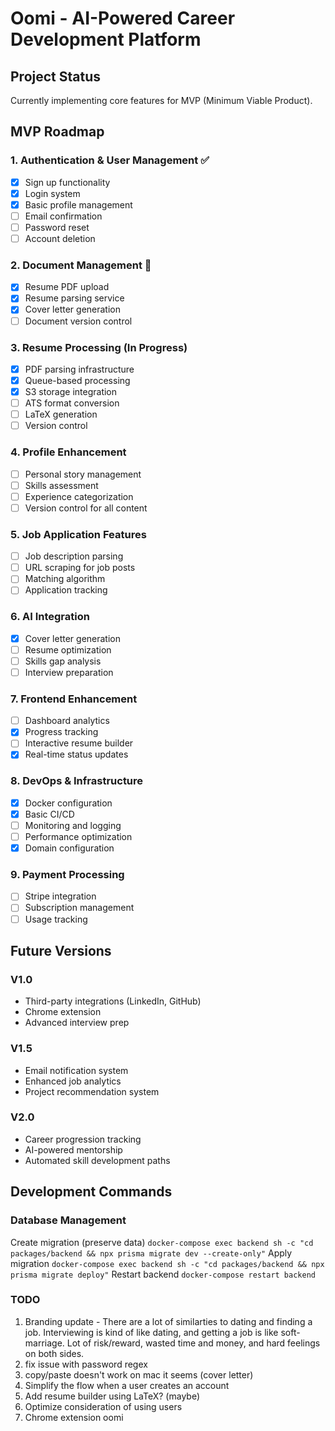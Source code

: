 # Oomi - AI-Powered Career Development Platform

## Project Status
Currently implementing core features for MVP (Minimum Viable Product).

## MVP Roadmap

### 1. Authentication & User Management ✅
- [x] Sign up functionality
- [x] Login system
- [x] Basic profile management
- [ ] Email confirmation
- [ ] Password reset
- [ ] Account deletion

### 2. Document Management 🚀
- [x] Resume PDF upload
- [x] Resume parsing service
- [X] Cover letter generation
- [ ] Document version control

### 3. Resume Processing (In Progress)
- [x] PDF parsing infrastructure
- [x] Queue-based processing
- [x] S3 storage integration
- [ ] ATS format conversion
- [ ] LaTeX generation
- [ ] Version control

### 4. Profile Enhancement
- [ ] Personal story management
- [ ] Skills assessment
- [ ] Experience categorization
- [ ] Version control for all content

### 5. Job Application Features
- [ ] Job description parsing
- [ ] URL scraping for job posts
- [ ] Matching algorithm
- [ ] Application tracking

### 6. AI Integration
- [X] Cover letter generation
- [ ] Resume optimization
- [ ] Skills gap analysis
- [ ] Interview preparation

### 7. Frontend Enhancement
- [ ] Dashboard analytics
- [X] Progress tracking
- [ ] Interactive resume builder
- [X] Real-time status updates

### 8. DevOps & Infrastructure
- [x] Docker configuration
- [x] Basic CI/CD
- [ ] Monitoring and logging
- [ ] Performance optimization
- [X] Domain configuration

### 9. Payment Processing
- [ ] Stripe integration
- [ ] Subscription management
- [ ] Usage tracking

## Future Versions

### V1.0
- Third-party integrations (LinkedIn, GitHub)
- Chrome extension
- Advanced interview prep

### V1.5
- Email notification system
- Enhanced job analytics
- Project recommendation system

### V2.0
- Career progression tracking
- AI-powered mentorship
- Automated skill development paths

## Development Commands

### Database Management

Create migration (preserve data)
`docker-compose exec backend sh -c "cd packages/backend && npx prisma migrate dev --create-only"`
Apply migration
`docker-compose exec backend sh -c "cd packages/backend && npx prisma migrate deploy"`
Restart backend
`docker-compose restart backend`


### TODO
1. Branding update - There are a lot of similarties to dating and finding a job. Interviewing is kind of like dating, and getting a job is like soft-marriage.
Lot of risk/reward, wasted time and money, and hard feelings on both sides.
2. fix issue with password regex
3. copy/paste doesn't work on mac it seems (cover letter)
4. Simplify the flow when a user creates an account
5. Add resume builder using LaTeX? (maybe)
6. Optimize consideration of using users
7. Chrome extension
  oomi
